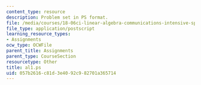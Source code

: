 ```yaml
---
content_type: resource
description: Problem set in PS format.
file: /media/courses/18-06ci-linear-algebra-communications-intensive-spring-2004/057b2616c81d3e4092c982701a365714_al1.ps
file_type: application/postscript
learning_resource_types:
- Assignments
ocw_type: OCWFile
parent_title: Assignments
parent_type: CourseSection
resourcetype: Other
title: al1.ps
uid: 057b2616-c81d-3e40-92c9-82701a365714
---
```


